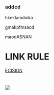 ### addcd


hkeklamdoika

gmakpfmsaod

maodASNAN

# LINK RULE

[ECISION](http://www.naver.com)

# 

![](http://4xxxx.co.kr/web/product/medium/201709/2609_shop1_262641.gif)
